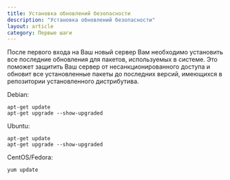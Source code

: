 ```yaml
---
title: Установка обновлений безопасности
description: "Установка обновлений безопасности"
layout: article
category: Первые шаги
---
```



После первого входа на Ваш новый сервер Вам необходимо установить все последние обновления для пакетов, используемых в системе. Это поможет защитить Ваш сервер от несанкционированного доступа и обновит все установленные пакеты до последних версий, имеющихся в репозитории установленного дистрибутива.
   

Debian:

	apt-get update
	apt-get upgrade --show-upgraded

Ubuntu:

	apt-get update
	apt-get upgrade --show-upgraded

CentOS/Fedora:

	yum update